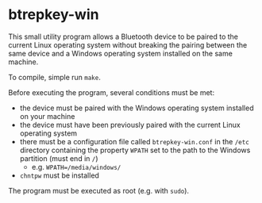 # btrepkey-win

This small utility program allows a Bluetooth device to be paired to the current Linux operating system without breaking the pairing between the same device and a Windows operating system installed on the same machine. 

To compile, simple run `make`.

Before executing the program, several conditions must be met:

  - the device must be paired with the Windows operating system installed on your machine
  - the device must have been previously paired with the current Linux operating system
  - there must be a configuration file called `btrepkey-win.conf` in the `/etc` directory containing the property `WPATH` set to the path to the Windows partition (must end in `/`)
    - e.g. `WPATH=/media/windows/`
  - `chntpw` must be installed

The program must be executed as root (e.g. with `sudo`).
